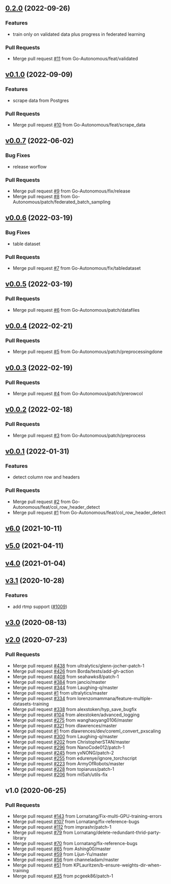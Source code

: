 
<a name="0.2.0"></a>
## [0.2.0](http://github.com/go-Autonomous/vision2/compare/v0.1.0...0.2.0) (2022-09-26)

### Features

* train only on validated data plus progress in federated learning

### Pull Requests

* Merge pull request [#11](http://github.com/go-Autonomous/vision2/issues/11) from Go-Autonomous/feat/validated


<a name="v0.1.0"></a>
## [v0.1.0](http://github.com/go-Autonomous/vision2/compare/v0.0.7...v0.1.0) (2022-09-09)

### Features

* scrape data from Postgres

### Pull Requests

* Merge pull request [#10](http://github.com/go-Autonomous/vision2/issues/10) from Go-Autonomous/feat/scrape_data


<a name="v0.0.7"></a>
## [v0.0.7](http://github.com/go-Autonomous/vision2/compare/v0.0.6...v0.0.7) (2022-06-02)

### Bug Fixes

* release worflow

### Pull Requests

* Merge pull request [#9](http://github.com/go-Autonomous/vision2/issues/9) from Go-Autonomous/fix/release
* Merge pull request [#8](http://github.com/go-Autonomous/vision2/issues/8) from Go-Autonomous/patch/federated_batch_sampling


<a name="v0.0.6"></a>
## [v0.0.6](http://github.com/go-Autonomous/vision2/compare/v0.0.5...v0.0.6) (2022-03-19)

### Bug Fixes

* table dataset

### Pull Requests

* Merge pull request [#7](http://github.com/go-Autonomous/vision2/issues/7) from Go-Autonomous/fix/tabledataset


<a name="v0.0.5"></a>
## [v0.0.5](http://github.com/go-Autonomous/vision2/compare/v0.0.4...v0.0.5) (2022-03-19)

### Pull Requests

* Merge pull request [#6](http://github.com/go-Autonomous/vision2/issues/6) from Go-Autonomous/patch/datafiles


<a name="v0.0.4"></a>
## [v0.0.4](http://github.com/go-Autonomous/vision2/compare/v0.0.3...v0.0.4) (2022-02-21)

### Pull Requests

* Merge pull request [#5](http://github.com/go-Autonomous/vision2/issues/5) from Go-Autonomous/patch/preprocessingdone


<a name="v0.0.3"></a>
## [v0.0.3](http://github.com/go-Autonomous/vision2/compare/v0.0.2...v0.0.3) (2022-02-19)

### Pull Requests

* Merge pull request [#4](http://github.com/go-Autonomous/vision2/issues/4) from Go-Autonomous/patch/prerowcol


<a name="v0.0.2"></a>
## [v0.0.2](http://github.com/go-Autonomous/vision2/compare/v0.0.1...v0.0.2) (2022-02-18)

### Pull Requests

* Merge pull request [#3](http://github.com/go-Autonomous/vision2/issues/3) from Go-Autonomous/patch/preprocess


<a name="v0.0.1"></a>
## [v0.0.1](http://github.com/go-Autonomous/vision2/compare/v6.0...v0.0.1) (2022-01-31)

### Features

* detect column row and headers

### Pull Requests

* Merge pull request [#2](http://github.com/go-Autonomous/vision2/issues/2) from Go-Autonomous/feat/col_row_header_detect
* Merge pull request [#1](http://github.com/go-Autonomous/vision2/issues/1) from Go-Autonomous/feat/col_row_header_detect


<a name="v6.0"></a>
## [v6.0](http://github.com/go-Autonomous/vision2/compare/v5.0...v6.0) (2021-10-11)


<a name="v5.0"></a>
## [v5.0](http://github.com/go-Autonomous/vision2/compare/v4.0...v5.0) (2021-04-11)


<a name="v4.0"></a>
## [v4.0](http://github.com/go-Autonomous/vision2/compare/v3.1...v4.0) (2021-01-04)


<a name="v3.1"></a>
## [v3.1](http://github.com/go-Autonomous/vision2/compare/v3.0...v3.1) (2020-10-28)

### Features

* add rtmp support ([#1009](http://github.com/go-Autonomous/vision2/issues/1009))


<a name="v3.0"></a>
## [v3.0](http://github.com/go-Autonomous/vision2/compare/v2.0...v3.0) (2020-08-13)


<a name="v2.0"></a>
## [v2.0](http://github.com/go-Autonomous/vision2/compare/v1.0...v2.0) (2020-07-23)

### Pull Requests

* Merge pull request [#438](http://github.com/go-Autonomous/vision2/issues/438) from ultralytics/glenn-jocher-patch-1
* Merge pull request [#426](http://github.com/go-Autonomous/vision2/issues/426) from Borda/tests/add-gh-action
* Merge pull request [#408](http://github.com/go-Autonomous/vision2/issues/408) from seahawks8/patch-1
* Merge pull request [#384](http://github.com/go-Autonomous/vision2/issues/384) from jancio/master
* Merge pull request [#344](http://github.com/go-Autonomous/vision2/issues/344) from Laughing-q/master
* Merge pull request [#1](http://github.com/go-Autonomous/vision2/issues/1) from ultralytics/master
* Merge pull request [#334](http://github.com/go-Autonomous/vision2/issues/334) from lorenzomammana/feature-multiple-datasets-training
* Merge pull request [#338](http://github.com/go-Autonomous/vision2/issues/338) from alexstoken/hyp_save_bugfix
* Merge pull request [#104](http://github.com/go-Autonomous/vision2/issues/104) from alexstoken/advanced_logging
* Merge pull request [#275](http://github.com/go-Autonomous/vision2/issues/275) from wanghaoyang0106/master
* Merge pull request [#321](http://github.com/go-Autonomous/vision2/issues/321) from dlawrences/master
* Merge pull request [#1](http://github.com/go-Autonomous/vision2/issues/1) from dlawrences/dev/coreml_convert_pxscaling
* Merge pull request [#300](http://github.com/go-Autonomous/vision2/issues/300) from Laughing-q/master
* Merge pull request [#202](http://github.com/go-Autonomous/vision2/issues/202) from ChristopherSTAN/master
* Merge pull request [#296](http://github.com/go-Autonomous/vision2/issues/296) from NanoCode012/patch-1
* Merge pull request [#245](http://github.com/go-Autonomous/vision2/issues/245) from yxNONG/patch-2
* Merge pull request [#255](http://github.com/go-Autonomous/vision2/issues/255) from edurenye/ignore_torchscript
* Merge pull request [#223](http://github.com/go-Autonomous/vision2/issues/223) from ArmyOfRobots/master
* Merge pull request [#228](http://github.com/go-Autonomous/vision2/issues/228) from topiaruss/patch-1
* Merge pull request [#206](http://github.com/go-Autonomous/vision2/issues/206) from ml5ah/utils-fix


<a name="v1.0"></a>
## v1.0 (2020-06-25)

### Pull Requests

* Merge pull request [#143](http://github.com/go-Autonomous/vision2/issues/143) from Lornatang/Fix-multi-GPU-training-errors
* Merge pull request [#107](http://github.com/go-Autonomous/vision2/issues/107) from Lornatang/fix-reference-bugs
* Merge pull request [#112](http://github.com/go-Autonomous/vision2/issues/112) from imprashr/patch-1
* Merge pull request [#79](http://github.com/go-Autonomous/vision2/issues/79) from Lornatang/delete-redundant-thrid-party-library
* Merge pull request [#70](http://github.com/go-Autonomous/vision2/issues/70) from Lornatang/fix-reference-bugs
* Merge pull request [#65](http://github.com/go-Autonomous/vision2/issues/65) from Ashing00/master
* Merge pull request [#59](http://github.com/go-Autonomous/vision2/issues/59) from Lijun-Yu/master
* Merge pull request [#56](http://github.com/go-Autonomous/vision2/issues/56) from channeladam/master
* Merge pull request [#51](http://github.com/go-Autonomous/vision2/issues/51) from KPLauritzen/b-ensure-weights-dir-when-training
* Merge pull request [#35](http://github.com/go-Autonomous/vision2/issues/35) from pcgeek86/patch-1
